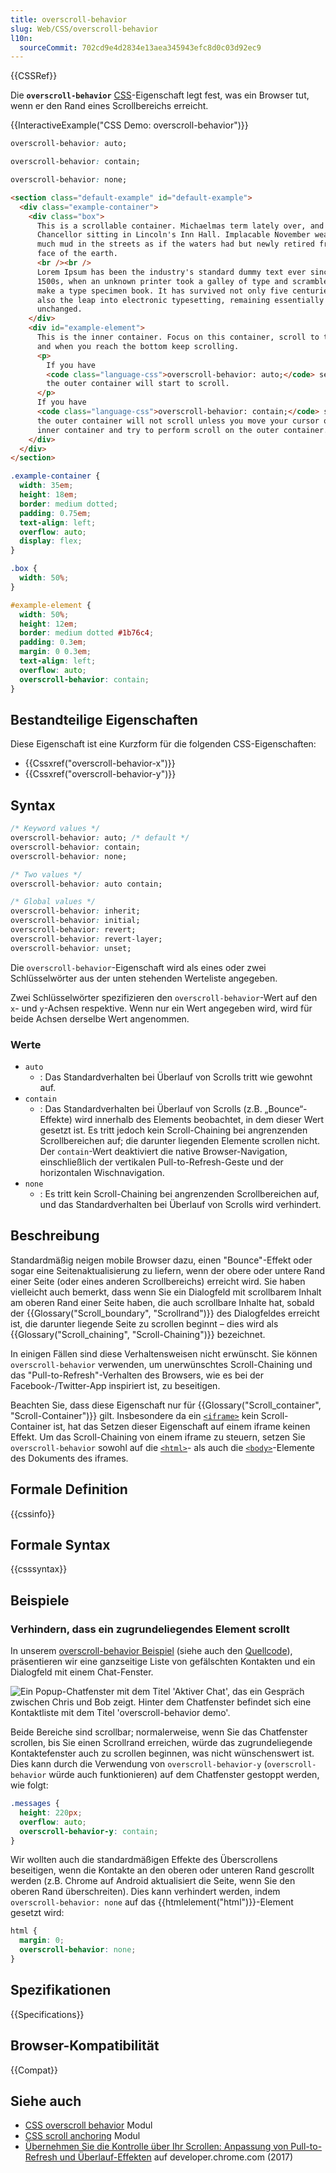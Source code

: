 ```yaml
---
title: overscroll-behavior
slug: Web/CSS/overscroll-behavior
l10n:
  sourceCommit: 702cd9e4d2834e13aea345943efc8d0c03d92ec9
---
```


{{CSSRef}}

Die **`overscroll-behavior`** [CSS](/de/docs/Web/CSS)-Eigenschaft legt fest, was ein Browser tut, wenn er den Rand eines Scrollbereichs erreicht.

{{InteractiveExample("CSS Demo: overscroll-behavior")}}

```css interactive-example-choice
overscroll-behavior: auto;
```

```css interactive-example-choice
overscroll-behavior: contain;
```

```css interactive-example-choice
overscroll-behavior: none;
```

```html interactive-example
<section class="default-example" id="default-example">
  <div class="example-container">
    <div class="box">
      This is a scrollable container. Michaelmas term lately over, and the Lord
      Chancellor sitting in Lincoln's Inn Hall. Implacable November weather. As
      much mud in the streets as if the waters had but newly retired from the
      face of the earth.
      <br /><br />
      Lorem Ipsum has been the industry's standard dummy text ever since the
      1500s, when an unknown printer took a galley of type and scrambled it to
      make a type specimen book. It has survived not only five centuries, but
      also the leap into electronic typesetting, remaining essentially
      unchanged.
    </div>
    <div id="example-element">
      This is the inner container. Focus on this container, scroll to the bottom
      and when you reach the bottom keep scrolling.
      <p>
        If you have
        <code class="language-css">overscroll-behavior: auto;</code> selected
        the outer container will start to scroll.
      </p>
      If you have
      <code class="language-css">overscroll-behavior: contain;</code> selected,
      the outer container will not scroll unless you move your cursor out of the
      inner container and try to perform scroll on the outer container.
    </div>
  </div>
</section>
```

```css interactive-example
.example-container {
  width: 35em;
  height: 18em;
  border: medium dotted;
  padding: 0.75em;
  text-align: left;
  overflow: auto;
  display: flex;
}

.box {
  width: 50%;
}

#example-element {
  width: 50%;
  height: 12em;
  border: medium dotted #1b76c4;
  padding: 0.3em;
  margin: 0 0.3em;
  text-align: left;
  overflow: auto;
  overscroll-behavior: contain;
}
```

## Bestandteilige Eigenschaften

Diese Eigenschaft ist eine Kurzform für die folgenden CSS-Eigenschaften:

- {{Cssxref("overscroll-behavior-x")}}
- {{Cssxref("overscroll-behavior-y")}}

## Syntax

```css
/* Keyword values */
overscroll-behavior: auto; /* default */
overscroll-behavior: contain;
overscroll-behavior: none;

/* Two values */
overscroll-behavior: auto contain;

/* Global values */
overscroll-behavior: inherit;
overscroll-behavior: initial;
overscroll-behavior: revert;
overscroll-behavior: revert-layer;
overscroll-behavior: unset;
```

Die `overscroll-behavior`-Eigenschaft wird als eines oder zwei Schlüsselwörter aus der unten stehenden Werteliste angegeben.

Zwei Schlüsselwörter spezifizieren den `overscroll-behavior`-Wert auf den `x`- und `y`-Achsen respektive. Wenn nur ein Wert angegeben wird, wird für beide Achsen derselbe Wert angenommen.

### Werte

- `auto`
  - : Das Standardverhalten bei Überlauf von Scrolls tritt wie gewohnt auf.
- `contain`
  - : Das Standardverhalten bei Überlauf von Scrolls (z.B. „Bounce“-Effekte) wird innerhalb des Elements beobachtet, in dem dieser Wert gesetzt ist. Es tritt jedoch kein Scroll-Chaining bei angrenzenden Scrollbereichen auf; die darunter liegenden Elemente scrollen nicht. Der `contain`-Wert deaktiviert die native Browser-Navigation, einschließlich der vertikalen Pull-to-Refresh-Geste und der horizontalen Wischnavigation.
- `none`
  - : Es tritt kein Scroll-Chaining bei angrenzenden Scrollbereichen auf, und das Standardverhalten bei Überlauf von Scrolls wird verhindert.

## Beschreibung

Standardmäßig neigen mobile Browser dazu, einen "Bounce"-Effekt oder sogar eine Seitenaktualisierung zu liefern, wenn der obere oder untere Rand einer Seite (oder eines anderen Scrollbereichs) erreicht wird. Sie haben vielleicht auch bemerkt, dass wenn Sie ein Dialogfeld mit scrollbarem Inhalt am oberen Rand einer Seite haben, die auch scrollbare Inhalte hat, sobald der {{Glossary("Scroll_boundary", "Scrollrand")}} des Dialogfeldes erreicht ist, die darunter liegende Seite zu scrollen beginnt – dies wird als {{Glossary("Scroll_chaining", "Scroll-Chaining")}} bezeichnet.

In einigen Fällen sind diese Verhaltensweisen nicht erwünscht. Sie können `overscroll-behavior` verwenden, um unerwünschtes Scroll-Chaining und das "Pull-to-Refresh"-Verhalten des Browsers, wie es bei der Facebook-/Twitter-App inspiriert ist, zu beseitigen.

Beachten Sie, dass diese Eigenschaft nur für {{Glossary("Scroll_container", "Scroll-Container")}} gilt. Insbesondere da ein [`<iframe>`](/de/docs/Web/HTML/Element/iframe) kein Scroll-Container ist, hat das Setzen dieser Eigenschaft auf einem iframe keinen Effekt. Um das Scroll-Chaining von einem iframe zu steuern, setzen Sie `overscroll-behavior` sowohl auf die [`<html>`](/de/docs/Web/HTML/Element/html)- als auch die [`<body>`](/de/docs/Web/HTML/Element/body)-Elemente des Dokuments des iframes.

## Formale Definition

{{cssinfo}}

## Formale Syntax

{{csssyntax}}

## Beispiele

### Verhindern, dass ein zugrundeliegendes Element scrollt

In unserem [overscroll-behavior Beispiel](https://mdn.github.io/css-examples/overscroll-behavior/) (siehe auch den [Quellcode](https://github.com/mdn/css-examples/tree/main/overscroll-behavior)), präsentieren wir eine ganzseitige Liste von gefälschten Kontakten und ein Dialogfeld mit einem Chat-Fenster.

![Ein Popup-Chatfenster mit dem Titel 'Aktiver Chat', das ein Gespräch zwischen Chris und Bob zeigt. Hinter dem Chatfenster befindet sich eine Kontaktliste mit dem Titel 'overscroll-behavior demo'.](example.png)

Beide Bereiche sind scrollbar; normalerweise, wenn Sie das Chatfenster scrollen, bis Sie einen Scrollrand erreichen, würde das zugrundeliegende Kontaktefenster auch zu scrollen beginnen, was nicht wünschenswert ist. Dies kann durch die Verwendung von `overscroll-behavior-y` (`overscroll-behavior` würde auch funktionieren) auf dem Chatfenster gestoppt werden, wie folgt:

```css
.messages {
  height: 220px;
  overflow: auto;
  overscroll-behavior-y: contain;
}
```

Wir wollten auch die standardmäßigen Effekte des Überscrollens beseitigen, wenn die Kontakte an den oberen oder unteren Rand gescrollt werden (z.B. Chrome auf Android aktualisiert die Seite, wenn Sie den oberen Rand überschreiten). Dies kann verhindert werden, indem `overscroll-behavior: none` auf das {{htmlelement("html")}}-Element gesetzt wird:

```css
html {
  margin: 0;
  overscroll-behavior: none;
}
```

## Spezifikationen

{{Specifications}}

## Browser-Kompatibilität

{{Compat}}

## Siehe auch

- [CSS overscroll behavior](/de/docs/Web/CSS/CSS_overscroll_behavior) Modul
- [CSS scroll anchoring](/de/docs/Web/CSS/CSS_scroll_anchoring) Modul
- [Übernehmen Sie die Kontrolle über Ihr Scrollen: Anpassung von Pull-to-Refresh und Überlauf-Effekten](https://developer.chrome.com/blog/overscroll-behavior) auf developer.chrome.com (2017)
